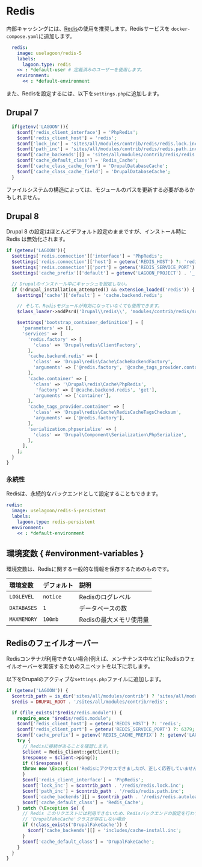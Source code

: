 # Redis

内部キャッシングには、[Redis](https://redis.io/)の使用を推奨します。Redisサービスを `docker-compose.yaml`に追加します。

```yaml title="docker-compose.yml"
  redis:
    image: uselagoon/redis-5
    labels:
      lagoon.type: redis
    << : *default-user # 定義済みのユーザーを使用します。
    environment:
      << : *default-environment
```

また、Redisを設定するには、以下を`settings.php`に追加します。

## Drupal 7

```php title="settings.php"
  if(getenv('LAGOON')){
    $conf['redis_client_interface'] = 'PhpRedis';
    $conf['redis_client_host'] = 'redis';
    $conf['lock_inc'] = 'sites/all/modules/contrib/redis/redis.lock.inc';
    $conf['path_inc'] = 'sites/all/modules/contrib/redis/redis.path.inc';
    $conf['cache_backends'][] = 'sites/all/modules/contrib/redis/redis.autoload.inc';
    $conf['cache_default_class'] = 'Redis_Cache';
    $conf['cache_class_cache_form'] = 'DrupalDatabaseCache';
    $conf['cache_class_cache_field'] = 'DrupalDatabaseCache';
  }
```

ファイルシステムの構造によっては、モジュールのパスを更新する必要があるかもしれません。

## Drupal 8

Drupal 8 の設定はほとんどデフォルト設定のままですが、インストール時に Redis は無効化されます。

```php title="settings.php"
if (getenv('LAGOON')){
  $settings['redis.connection']['interface'] = 'PhpRedis';
  $settings['redis.connection']['host'] = getenv('REDIS_HOST') ?: 'redis';
  $settings['redis.connection']['port'] = getenv('REDIS_SERVICE_PORT') ?: '6379';
  $settings['cache_prefix']['default'] = getenv('LAGOON_PROJECT') . '_' . getenv('LAGOON_GIT_SAFE_BRANCH');

  // Drupalのインストール中にキャッシュを設定しない。
  if (!drupal_installation_attempted() && extension_loaded('redis')) {
    $settings['cache']['default'] = 'cache.backend.redis';

    // そして、Redisモジュールが有効になっていなくても使用できます。
    $class_loader->addPsr4('Drupal\\redis\\', 'modules/contrib/redis/src');

    $settings['bootstrap_container_definition'] = [
      'parameters' => [],
      'services' => [
        'redis.factory' => [
          'class' => 'Drupal\redis\ClientFactory',
        ],
        'cache.backend.redis' => [
          'class' => 'Drupal\redis\Cache\CacheBackendFactory',
          'arguments' => ['@redis.factory', '@cache_tags_provider.container', '@serialization.phpserialize'],
        ],
        'cache.container' => [
          'class' => '\Drupal\redis\Cache\PhpRedis',
           'factory' => ['@cache.backend.redis', 'get'],
          'arguments' => ['container'],
        ],
        'cache_tags_provider.container' => [
          'class' => 'Drupal\redis\Cache\RedisCacheTagsChecksum',
          'arguments' => ['@redis.factory'],
        ],
        'serialization.phpserialize' => [
          'class' => 'Drupal\Component\Serialization\PhpSerialize',
        ],
      ],
    ];
  }
}
```

### 永続性

Redisは、永続的なバックエンドとして設定することもできます。

```yaml title="docker-compose.yml"
redis:
  image: uselagoon/redis-5-persistent
  labels:
    lagoon.type: redis-persistent
  environment:
    << : *default-environment
```

## 環境変数 { #environment-variables }

環境変数は、Redisに関する一般的な情報を保存するためのものです。

| 環境変数 | デフォルト | 説明 |
| :--- | :--- | :--- |
| `LOGLEVEL` | `notice` | Redisのログレベル |
| `DATABASES` | `1` | データベースの数 |
| `MAXMEMORY` | `100mb` | Redisの最大メモリ使用量 |

## Redisのフェイルオーバー

Redisコンテナが利用できない場合(例えば、メンテナンス中など)にRedisのフェイルオーバーを実装するためのスニペットを以下に示します。

以下をDrupalのアクティブな`settings.php`ファイルに追加します。

```php title="settings.php"
if (getenv('LAGOON')) {
  $contrib_path = is_dir('sites/all/modules/contrib') ? 'sites/all/modules/contrib' : 'sites/all/modules';
  $redis = DRUPAL_ROOT . '/sites/all/modules/contrib/redis';

  if (file_exists("$redis/redis.module")) {
    require_once "$redis/redis.module";
    $conf['redis_client_host'] = getenv('REDIS_HOST') ?: 'redis';
    $conf['redis_client_port'] = getenv('REDIS_SERVICE_PORT') ?: 6379;
    $conf['cache_prefix'] = getenv('REDIS_CACHE_PREFIX') ?: getenv('LAGOON_PROJECT') . '_' . getenv('LAGOON_GIT_SAFE_BRANCH');
    try {
      // Redisに接続があることを確認します。
      $client = Redis_Client::getClient();
      $response = $client->ping();
      if (!$response) {
      throw new \Exception('Redisにアクセスできましたが、正しく応答していません。');
      }
      $conf['redis_client_interface'] = 'PhpRedis';
      $conf['lock_inc'] = $contrib_path . '/redis/redis.lock.inc';
      $conf['path_inc'] = $contrib_path . '/redis/redis.path.inc';
      $conf['cache_backends'][] = $contrib_path . '/redis/redis.autoload.inc';
      $conf['cache_default_class'] = 'Redis_Cache';
    } catch (\Exception $e) {
      // Redis このリクエストには利用できないため、Redisバックエンドの設定を行わず、キャッシュが使用されないようにします。これにより次のリクエストが再試行されます。
      // 'DrupalFakeCache'クラスが存在しない場合
      if (!class_exists('DrupalFakeCache')) {
        $conf['cache_backends'][] = 'includes/cache-install.inc';
      }
      $conf['cache_default_class'] = 'DrupalFakeCache';
    }
  }
}
```

